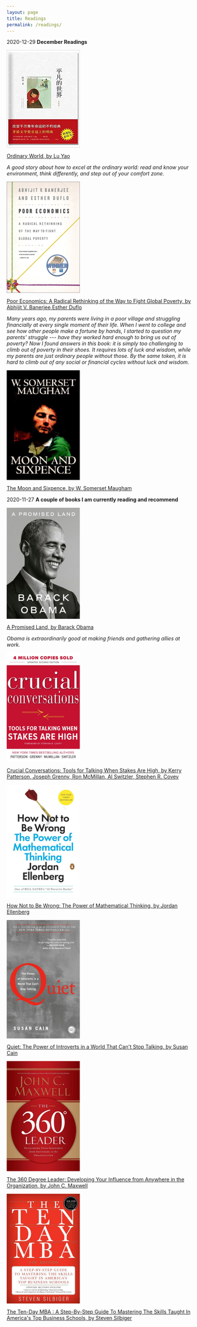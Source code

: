 ```yaml
---
layout: page
title: Readings
permalink: /readings/
---
```

2020-12-29 **December Readings**

[<img align="center" src="/assets/Ordinary-World.jpg" width="200"/>](/assets/Ordinary-World.jpg)

[Ordinary World, by Lu Yao](https://www.amazon.com/Ordinary-World-Chinese-Lu-Yao/dp/7530211269)

*A good story about how to excel at the ordinary world: read and know your environment, think differently, and step out of your comfort zone.*


[<img align="center" src="/assets/Poor-Economics.jpg" width="200"/>](/assets/Poor-Economics.jpg)

[Poor Economics: A Radical Rethinking of the Way to Fight Global Poverty, by Abhijit V. Banerjee,Esther Duflo](https://www.goodreads.com/book/show/10245602-poor-economics)

*Many years ago, my parents were living in a poor village and struggling financially at every single moment of their life. When I went to college and see how other people make a fortune by hands, I started to question my parents' struggle --- have they worked hard enough to bring us out of poverty? Now I found answers in this book: it is simply too challenging to climb out of poverty in their shoes. It requires lots of luck and wisdom, while my parents are just ordinary people without those. By the same token, it is hard to climb out of any social or financial cycles without luck and wisdom.*

[<img align="center" src="/assets/Moon-And-Sixpence.jpg" width="200"/>](/assets/Moon-And-Sixpence.jpg)

[The Moon and Sixpence, by W. Somerset Maugham](https://www.goodreads.com/tr/book/show/44796.The_Moon_and_Sixpence)


2020-11-27 **A couple of books I am currently reading and recommend**

[<img align="center" src="/assets/A-Promised-Land.jpg" width="200"/>](/assets/A-Promised-Land.jpg)

[A Promised Land, by Barack Obama](https://www.goodreads.com/book/show/55359022-a-promised-land)

*Obama is extraordinarily good at making friends and gathering allies at work.*

[<img align="center" src="/assets/Crucial-Conversations.jpg" width="200"/>](/assets/Crucial-Conversations.jpg)

[Crucial Conversations: Tools for Talking When Stakes Are High, by Kerry Patterson, Joseph Grenny, Ron McMillan, Al Switzler, Stephen R. Covey](https://www.goodreads.com/book/show/15014.Crucial_Conversations?ac=1&from_search=true&qid=nu5MxjbnH9&rank=1)


[<img align="center" src="/assets/How-Not-To-Be-Wrong.jpg" width="200"/>](/assets/How-Not-To-Be-Wrong.jpg)

[How Not to Be Wrong: The Power of Mathematical Thinking, by Jordan Ellenberg](https://www.goodreads.com/book/show/18693884-how-not-to-be-wrong?from_search=true&from_srp=true&qid=WarpkA96oG&rank=1)


[<img align="center" src="/assets/Quiet.jpg" width="200"/>](/assets/Quiet.jpg)

[Quiet: The Power of Introverts in a World That Can't Stop Talking, by Susan Cain](https://www.goodreads.com/book/show/8520610-quiet?from_search=true&from_srp=true&qid=2w2nR4QE9V&rank=1)


[<img align="center" src="/assets/The-360-Degree-Leader.jpg" width="200"/>](/assets/The-360-Degree-Leader.jpg)

[The 360 Degree Leader: Developing Your Influence from Anywhere in the Organization, by John C. Maxwell](https://www.goodreads.com/book/show/183396.The_360_Degree_Leader?ac=1&from_search=true&qid=tSm2G8hWcU&rank=1)


[<img align="center" src="/assets/The-Ten-Day-MBA.jpg" width="200"/>](/assets/The-Ten-Day-MBA.jpg)

[The Ten-Day MBA : A Step-By-Step Guide To Mastering The Skills Taught In America's Top Business Schools, by Steven Silbiger](https://www.goodreads.com/book/show/141850.The_Ten_Day_MBA_?ac=1&from_search=true&qid=w8uJXtLjYe&rank=1)
